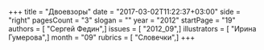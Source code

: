 +++
title = "Двоевзоры"
date = "2017-03-02T11:22:37+03:00"
side = "right"
pagesCount = "3"
slogan = ""
year = "2012"
startPage = "19"
authors = [ "Сергей Федин",]
issues = [ "2012_09",]
illustrators = [ "Ирина Гумерова",]
month = "09"
rubrics = [ "Словечки",]
+++
